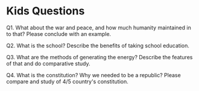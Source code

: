 # Kids Questions

Q1. What about the war and peace, and how much humanity maintained in to that? Please conclude with an example.

Q2. What is the school? Describe the benefits of taking school education.

Q3. What are the methods of generating the energy? Describe the features of that and do comparative study.

Q4. What is the constitution? Why we needed to be a republic? Please compare and study of 4/5 country's constitution.
